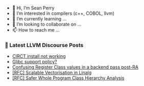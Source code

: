 - 👋 Hi, I’m Sean Perry
- 👀 I’m interested in compilers (c++, COBOL, llvm)
- 🌱 I’m currently learning ...
- 💞️ I’m looking to collaborate on ...
- 📫 How to reach me ...

<!---
s66perry/s66perry is a ✨ special ✨ repository because its `README.md` (this file) appears on your GitHub profile.
You can click the Preview link to take a look at your changes.
--->
### 📕 Latest LLVM Discourse Posts

<!-- DISCOURSE-LLVM:START -->
- [CIRCT install not working](https://discourse.llvm.org/t/circt-install-not-working/71260#post_1)
- [Glibc support policy?](https://discourse.llvm.org/t/glibc-support-policy/61209#post_3)
- [Confusing Register Class values in a backend pass post-RA](https://discourse.llvm.org/t/confusing-register-class-values-in-a-backend-pass-post-ra/71246#post_3)
- [[RFC] Scalable Vectorisation in Linalg](https://discourse.llvm.org/t/rfc-scalable-vectorisation-in-linalg/70419#post_12)
- [[RFC] Safer Whole Program Class Hierarchy Analysis](https://discourse.llvm.org/t/rfc-safer-whole-program-class-hierarchy-analysis/65144#post_16)
<!-- DISCOURSE-LLVM:END -->
